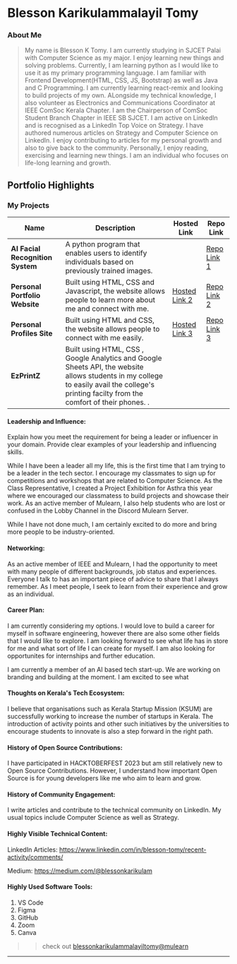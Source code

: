 # Blesson Karikulammalayil Tomy

### About Me

> My name is Blesson K Tomy. I am currently studying in SJCET Palai with Computer Science as my major. I enjoy learning new things and solving problems. Currently, I am learning python as I would like to use it as my primary programming language. I am familiar with Frontend Development(HTML, CSS, JS, Bootstrap) as well as Java and C Programming. I am currently learning react-remix and looking to build projects of my own. ALongside my technical knowledge, I also volunteer as Electronics and Communications Coordinator at IEEE ComSoc Kerala Chapter. I am the Chairperson of ComSoc Student Branch Chapter in IEEE SB SJCET. I am active on LinkedIn and is recognised as a LinkedIn Top Voice on Strategy. I have authored numerous articles on Strategy and Computer Science on LinkedIn. I enjoy contributing to articles for my personal growth and also to give back to the community. Personally, I enjoy reading, exercising and learning new things. I am an individual who focuses on life-long learning and growth. 



## Portfolio Highlights

### My Projects

| Name                | Description                                                               | Hosted Link                              | Repo Link                                                      |
|---------------------|---------------------------------------------------------------------------|------------------------------------------|----------------------------------------------------------------|
| **AI Facial Recognition System**  | A python program that enables users to identify individuals based on previously trained images.                                              |  | [Repo Link 1](https://github.com/Blesson-Tomy/AI_Face_Recognition)
| **Personal Portfolio Website**  | Built using HTML, CSS and Javascript, the website allows people to learn more about me and connect with me.| [Hosted Link 2](blesson-portfolio.vercel.app) | [Repo Link 2](https://github.com/Blesson-Tomy/Blesson)
| **Personal Profiles Site**  | Built using HTML and CSS, the website allows people to connect with me easily.| [Hosted Link 3](https://blesson-tomy.github.io/Profile_Page/) | [Repo Link 3](https://github.com/Blesson-Tomy/Profile_Page)
| **EzPrintZ**  | Built using HTML, CSS , Google Analytics and Google Sheets API, the website allows students in my college to easily avail the college's printing facilty from the comfort of their phones. .| 
#### Leadership and Influence:

Explain how you meet the requirement for being a leader or influencer in your domain. Provide clear examples of your leadership and influencing skills.

While I have been a leader all my life, this is the first time that I am trying to be a leader in the tech sector. I encourage my classmates to sign up for competitions and workshops that are related to Computer Science. As the Class Representative, I created a Project Exhibition for Asthra this year where we encouraged our classmatess to build projects and showcase their work. As an active member of Mulearn, I also help students who are lost or confused in the Lobby Channel in the Discord Mulearn Server.

While I have not done much, I am certainly excited to do more and bring more people to be industry-oriented.

#### Networking:

As an active member of IEEE and Mulearn, I had the opportunity to meet with many people of different backgrounds, job status and experiences. Everyone I talk to has an important piece of advice to share that I always remember. As I meet people, I seek to learn from their experience and grow as an individual.

#### Career Plan:

I am currently considering my options. I would love to build a career for myself in software engineering, however there are also some other fields that I would like to explore. I am looking forward to see what life has in store for me and what sort of life I can create for myself. I am also looking for opportunites for internships and further education.

I am currently a member of an AI based tech start-up. We are working on branding and building at the moment. I am excited to see what 

#### Thoughts on Kerala's Tech Ecosystem:

I believe that organisations such as Kerala Startup Mission (KSUM) are successfully working to increase the number of startups in Kerala. The introduction of activity points and other such initiatives by the universities to encourage students to innovate is also a step forward in the right path.

#### History of Open Source Contributions:

I have participated in HACKTOBERFEST 2023 but am still relatively new to Open Source Contributions. However, I understand how important Open Source is for young developers like me who aim to learn and grow.

#### History of Community Engagement:

I write articles and contribute to the technical community on LinkedIn. My usual topics include Computer Science as well as Strategy. 

#### Highly Visible Technical Content:

LinkedIn Articles: https://www.linkedin.com/in/blesson-tomy/recent-activity/comments/

Medium: https://medium.com/@blessonkarikulam

#### Highly Used Software Tools:

1) VS Code
2) Figma
3) GitHub
4) Zoom
5) Canva



>> check out [blessonkarikulammalayiltomy@mulearn](https://app.mulearn.org/profile/blessonkarikulammalayiltomy@mulearn)

---
